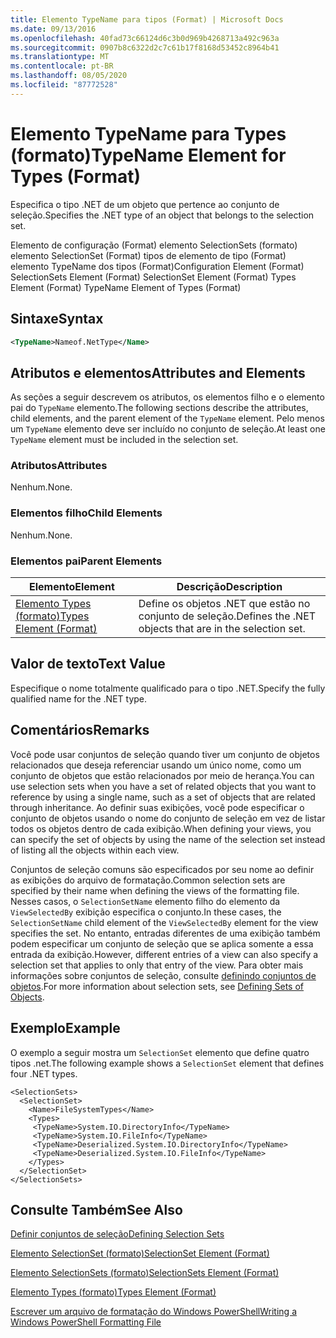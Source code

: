 ```yaml
---
title: Elemento TypeName para tipos (Format) | Microsoft Docs
ms.date: 09/13/2016
ms.openlocfilehash: 40fad73c66124d6c3b0d969b4268713a492c963a
ms.sourcegitcommit: 0907b8c6322d2c7c61b17f8168d53452c8964b41
ms.translationtype: MT
ms.contentlocale: pt-BR
ms.lasthandoff: 08/05/2020
ms.locfileid: "87772528"
---
```

# <a name="typename-element-for-types-format"></a><span data-ttu-id="fdcf5-102">Elemento TypeName para Types (formato)</span><span class="sxs-lookup"><span data-stu-id="fdcf5-102">TypeName Element for Types (Format)</span></span>

<span data-ttu-id="fdcf5-103">Especifica o tipo .NET de um objeto que pertence ao conjunto de seleção.</span><span class="sxs-lookup"><span data-stu-id="fdcf5-103">Specifies the .NET type of an object that belongs to the selection set.</span></span>

<span data-ttu-id="fdcf5-104">Elemento de configuração (Format) elemento SelectionSets (formato) elemento SelectionSet (Format) tipos de elemento de tipo (Format) elemento TypeName dos tipos (Format)</span><span class="sxs-lookup"><span data-stu-id="fdcf5-104">Configuration Element (Format) SelectionSets Element (Format) SelectionSet Element (Format) Types Element (Format) TypeName Element of Types (Format)</span></span>

## <a name="syntax"></a><span data-ttu-id="fdcf5-105">Sintaxe</span><span class="sxs-lookup"><span data-stu-id="fdcf5-105">Syntax</span></span>

```xml
<TypeName>Nameof.NetType</Name>
```

## <a name="attributes-and-elements"></a><span data-ttu-id="fdcf5-106">Atributos e elementos</span><span class="sxs-lookup"><span data-stu-id="fdcf5-106">Attributes and Elements</span></span>

<span data-ttu-id="fdcf5-107">As seções a seguir descrevem os atributos, os elementos filho e o elemento pai do `TypeName` elemento.</span><span class="sxs-lookup"><span data-stu-id="fdcf5-107">The following sections describe the attributes, child elements, and the parent element of the `TypeName` element.</span></span> <span data-ttu-id="fdcf5-108">Pelo menos um `TypeName` elemento deve ser incluído no conjunto de seleção.</span><span class="sxs-lookup"><span data-stu-id="fdcf5-108">At least one `TypeName` element must be included in the selection set.</span></span>

### <a name="attributes"></a><span data-ttu-id="fdcf5-109">Atributos</span><span class="sxs-lookup"><span data-stu-id="fdcf5-109">Attributes</span></span>

<span data-ttu-id="fdcf5-110">Nenhum.</span><span class="sxs-lookup"><span data-stu-id="fdcf5-110">None.</span></span>

### <a name="child-elements"></a><span data-ttu-id="fdcf5-111">Elementos filho</span><span class="sxs-lookup"><span data-stu-id="fdcf5-111">Child Elements</span></span>

<span data-ttu-id="fdcf5-112">Nenhum.</span><span class="sxs-lookup"><span data-stu-id="fdcf5-112">None.</span></span>

### <a name="parent-elements"></a><span data-ttu-id="fdcf5-113">Elementos pai</span><span class="sxs-lookup"><span data-stu-id="fdcf5-113">Parent Elements</span></span>

|<span data-ttu-id="fdcf5-114">Elemento</span><span class="sxs-lookup"><span data-stu-id="fdcf5-114">Element</span></span>|<span data-ttu-id="fdcf5-115">Descrição</span><span class="sxs-lookup"><span data-stu-id="fdcf5-115">Description</span></span>|
|-------------|-----------------|
|[<span data-ttu-id="fdcf5-116">Elemento Types (formato)</span><span class="sxs-lookup"><span data-stu-id="fdcf5-116">Types Element (Format)</span></span>](./types-element-for-selectionset-format.md)|<span data-ttu-id="fdcf5-117">Define os objetos .NET que estão no conjunto de seleção.</span><span class="sxs-lookup"><span data-stu-id="fdcf5-117">Defines the .NET objects that are in the selection set.</span></span>|

## <a name="text-value"></a><span data-ttu-id="fdcf5-118">Valor de texto</span><span class="sxs-lookup"><span data-stu-id="fdcf5-118">Text Value</span></span>

<span data-ttu-id="fdcf5-119">Especifique o nome totalmente qualificado para o tipo .NET.</span><span class="sxs-lookup"><span data-stu-id="fdcf5-119">Specify the fully qualified name for the .NET type.</span></span>

## <a name="remarks"></a><span data-ttu-id="fdcf5-120">Comentários</span><span class="sxs-lookup"><span data-stu-id="fdcf5-120">Remarks</span></span>

<span data-ttu-id="fdcf5-121">Você pode usar conjuntos de seleção quando tiver um conjunto de objetos relacionados que deseja referenciar usando um único nome, como um conjunto de objetos que estão relacionados por meio de herança.</span><span class="sxs-lookup"><span data-stu-id="fdcf5-121">You can use selection sets when you have a set of related objects that you want to reference by using a single name, such as a set of objects that are related through inheritance.</span></span> <span data-ttu-id="fdcf5-122">Ao definir suas exibições, você pode especificar o conjunto de objetos usando o nome do conjunto de seleção em vez de listar todos os objetos dentro de cada exibição.</span><span class="sxs-lookup"><span data-stu-id="fdcf5-122">When defining your views, you can specify the set of objects by using the name of the selection set instead of listing all the objects within each view.</span></span>

<span data-ttu-id="fdcf5-123">Conjuntos de seleção comuns são especificados por seu nome ao definir as exibições do arquivo de formatação.</span><span class="sxs-lookup"><span data-stu-id="fdcf5-123">Common selection sets are specified by their name when defining the views of the formatting file.</span></span> <span data-ttu-id="fdcf5-124">Nesses casos, o `SelectionSetName` elemento filho do elemento da `ViewSelectedBy` exibição especifica o conjunto.</span><span class="sxs-lookup"><span data-stu-id="fdcf5-124">In these cases, the `SelectionSetName` child element of the `ViewSelectedBy` element for the view specifies the set.</span></span> <span data-ttu-id="fdcf5-125">No entanto, entradas diferentes de uma exibição também podem especificar um conjunto de seleção que se aplica somente a essa entrada da exibição.</span><span class="sxs-lookup"><span data-stu-id="fdcf5-125">However, different entries of a view can also specify a selection set that applies to only that entry of the view.</span></span> <span data-ttu-id="fdcf5-126">Para obter mais informações sobre conjuntos de seleção, consulte [definindo conjuntos de objetos](./defining-selection-sets.md).</span><span class="sxs-lookup"><span data-stu-id="fdcf5-126">For more information about selection sets, see [Defining Sets of Objects](./defining-selection-sets.md).</span></span>

## <a name="example"></a><span data-ttu-id="fdcf5-127">Exemplo</span><span class="sxs-lookup"><span data-stu-id="fdcf5-127">Example</span></span>

<span data-ttu-id="fdcf5-128">O exemplo a seguir mostra um `SelectionSet` elemento que define quatro tipos .net.</span><span class="sxs-lookup"><span data-stu-id="fdcf5-128">The following example shows a `SelectionSet` element that defines four .NET types.</span></span>

```
<SelectionSets>
  <SelectionSet>
    <Name>FileSystemTypes</Name>
    <Types>
     <TypeName>System.IO.DirectoryInfo</TypeName>
     <TypeName>System.IO.FileInfo</TypeName>
     <TypeName>Deserialized.System.IO.DirectoryInfo</TypeName>
     <TypeName>Deserialized.System.IO.FileInfo</TypeName>
    </Types>
  </SelectionSet>
</SelectionSets>
```

## <a name="see-also"></a><span data-ttu-id="fdcf5-129">Consulte Também</span><span class="sxs-lookup"><span data-stu-id="fdcf5-129">See Also</span></span>

[<span data-ttu-id="fdcf5-130">Definir conjuntos de seleção</span><span class="sxs-lookup"><span data-stu-id="fdcf5-130">Defining Selection Sets</span></span>](./defining-selection-sets.md)

[<span data-ttu-id="fdcf5-131">Elemento SelectionSet (formato)</span><span class="sxs-lookup"><span data-stu-id="fdcf5-131">SelectionSet Element (Format)</span></span>](./selectionset-element-format.md)

[<span data-ttu-id="fdcf5-132">Elemento SelectionSets (formato)</span><span class="sxs-lookup"><span data-stu-id="fdcf5-132">SelectionSets Element (Format)</span></span>](./selectionsets-element-format.md)

[<span data-ttu-id="fdcf5-133">Elemento Types (formato)</span><span class="sxs-lookup"><span data-stu-id="fdcf5-133">Types Element (Format)</span></span>](./types-element-for-selectionset-format.md)

[<span data-ttu-id="fdcf5-134">Escrever um arquivo de formatação do Windows PowerShell</span><span class="sxs-lookup"><span data-stu-id="fdcf5-134">Writing a Windows PowerShell Formatting File</span></span>](./writing-a-powershell-formatting-file.md)
